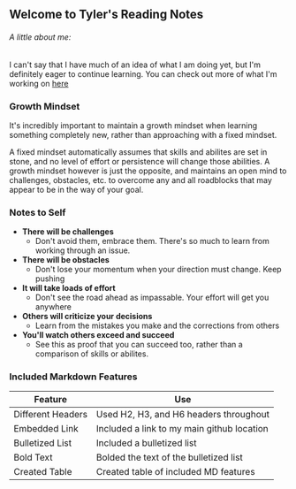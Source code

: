 ## Welcome to Tyler's Reading Notes

###### A little about me:
I can't say that I have much of an idea of what I am doing yet, but I'm definitely eager to continue learning. You can check out more of what I'm working on [here](https://tjohnson986.github.io/)

### Growth Mindset
It's incredibly important to maintain a growth mindset when learning something completely new, rather than approaching with a fixed mindset. 

A fixed mindset automatically assumes that skills and abilites are set in stone, and no level of effort or persistence will change those abilities. A growth mindset however is just the opposite, and maintains an open mind to challenges, obstacles, etc. to overcome any and all roadblocks that may appear to be in the way of your goal. 

### Notes to Self
- **There will be challenges**
  - Don't avoid them, embrace them. There's so much to learn from working through an issue. 
- **There will be obstacles**
  - Don't lose your momentum when your direction must change. Keep pushing
- **It will take loads of effort**
  - Don't see the road ahead as impassable. Your effort will get you anywhere
- **Others will criticize your decisions**
  - Learn from the mistakes you make and the corrections from others
- **You'll watch others exceed and succeed**
  - See this as proof that you can succeed too, rather than a comparison of skills or abilites. 



### Included Markdown Features
| Feature | Use |
| --- | --- |
| Different Headers | Used H2, H3, and H6 headers throughout |
| Embedded Link | Included a link to my main github location |
| Bulletized List | Included a bulletized list |
| Bold Text | Bolded the text of the bulletized list |
| Created Table | Created table of included MD features |

